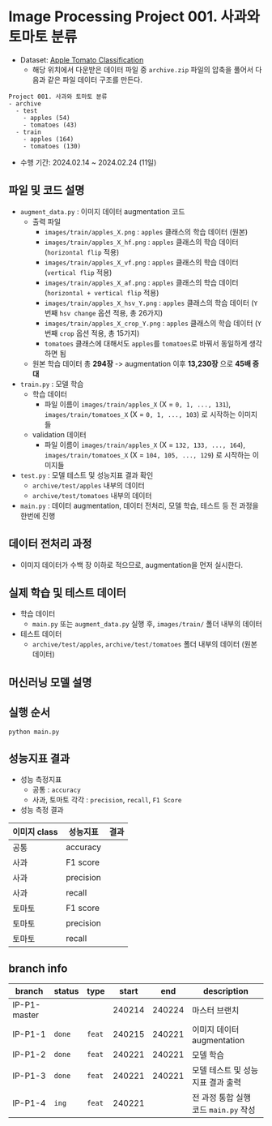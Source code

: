 # Image Processing Project 001. 사과와 토마토 분류
* Dataset: [Apple Tomato Classification](https://www.kaggle.com/datasets/samuelcortinhas/apples-or-tomatoes-image-classification)
  * 해당 위치에서 다운받은 데이터 파일 중 ```archive.zip``` 파일의 압축을 풀어서 다음과 같은 파일 데이터 구조를 만든다.

```
Project 001. 사과와 토마토 분류
- archive
  - test
    - apples (54)
    - tomatoes (43)
  - train
    - apples (164)
    - tomatoes (130)
```

* 수행 기간: 2024.02.14 ~ 2024.02.24 (11일)

## 파일 및 코드 설명
* ```augment_data.py``` : 이미지 데이터 augmentation 코드
  * 출력 파일
    * ```images/train/apples_X.png``` : ```apples``` 클래스의 학습 데이터 (원본)
    * ```images/train/apples_X_hf.png``` : ```apples``` 클래스의 학습 데이터 (```horizontal flip``` 적용)
    * ```images/train/apples_X_vf.png``` : ```apples``` 클래스의 학습 데이터 (```vertical flip``` 적용)
    * ```images/train/apples_X_af.png``` : ```apples``` 클래스의 학습 데이터 (```horizontal + vertical flip``` 적용)
    * ```images/train/apples_X_hsv_Y.png``` : ```apples``` 클래스의 학습 데이터 (```Y```번째 ```hsv change``` 옵션 적용, 총 26가지)
    * ```images/train/apples_X_crop_Y.png``` : ```apples``` 클래스의 학습 데이터 (```Y```번째 ```crop``` 옵션 적용, 총 15가지)
    * ```tomatoes``` 클래스에 대해서도 ```apples```를 ```tomatoes```로 바꿔서 동일하게 생각하면 됨
  * 원본 학습 데이터 총 **294장** -> augmentation 이후 **13,230장** 으로 **45배 증대**
* ```train.py``` : 모델 학습
  * 학습 데이터
    * 파일 이름이 ```images/train/apples_X``` (X = ```0, 1, ..., 131```), ```images/train/tomatoes_X``` (X = ```0, 1, ..., 103```) 로 시작하는 이미지들
  * validation 데이터
    * 파일 이름이 ```images/train/apples_X``` (X = ```132, 133, ..., 164```), ```images/train/tomatoes_X``` (X = ```104, 105, ..., 129```) 로 시작하는 이미지들
* ```test.py``` : 모델 테스트 및 성능지표 결과 확인
  * ```archive/test/apples``` 내부의 데이터
  * ```archive/test/tomatoes``` 내부의 데이터
* ```main.py``` : 데이터 augmentation, 데이터 전처리, 모델 학습, 테스트 등 전 과정을 한번에 진행

## 데이터 전처리 과정
* 이미지 데이터가 수백 장 이하로 적으므로, augmentation을 먼저 실시한다.

## 실제 학습 및 테스트 데이터
* 학습 데이터
  * ```main.py``` 또는 ```augment_data.py``` 실행 후, ```images/train/``` 폴더 내부의 데이터
* 테스트 데이터
  * ```archive/test/apples```, ```archive/test/tomatoes``` 폴더 내부의 데이터 (원본 데이터)

## 머신러닝 모델 설명

## 실행 순서
```
python main.py
```

## 성능지표 결과
* 성능 측정지표
  * 공통 : ```accuracy```
  * 사과, 토마토 각각 : ```precision```, ```recall```, ```F1 Score```
* 성능 측정 결과

|이미지 class|성능지표|결과|
|---|---|---|
|공통|accuracy||
|사과|F1 score||
|사과|precision||
|사과|recall||
|토마토|F1 score||
|토마토|precision||
|토마토|recall||

## branch info
|branch|status|type|start|end|description|
|---|---|---|---|---|---|
|IP-P1-master|||240214|240224|마스터 브랜치|
|IP-P1-1|```done```|```feat```|240215|240221|이미지 데이터 augmentation|
|IP-P1-2|```done```|```feat```|240221|240221|모델 학습|
|IP-P1-3|```done```|```feat```|240221|240221|모델 테스트 및 성능지표 결과 출력|
|IP-P1-4|```ing```|```feat```|240221||전 과정 통합 실행 코드 ```main.py``` 작성|